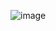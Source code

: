 ![image](https://github.com/AbdelTheGoat/Wallpaper/assets/155133525/40652897-d63b-499a-9d47-437f7fe8f14b)



